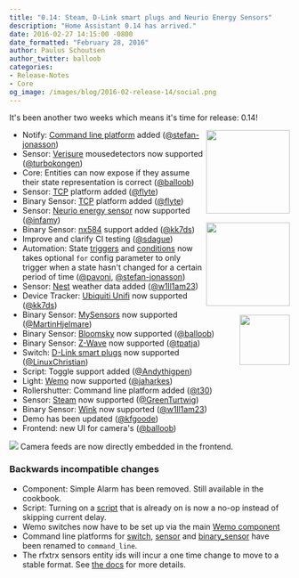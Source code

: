 ```yaml
---
title: "0.14: Steam, D-Link smart plugs and Neurio Energy Sensors"
description: "Home Assistant 0.14 has arrived."
date: 2016-02-27 14:15:00 -0800
date_formatted: "February 28, 2016"
author: Paulus Schoutsen
author_twitter: balloob
categories:
- Release-Notes
- Core
og_image: /images/blog/2016-02-release-14/social.png
---
```


It's been another two weeks which means it's time for release: 0.14!

<img src='/images/supported_brands/neurio.png' style='clear: right; margin-left: 5px; border:none; box-shadow: none; float: right; margin-bottom: 16px;' width='150' /><img src='/images/supported_brands/dlink.png' style='clear: right; margin-left: 5px; border:none; box-shadow: none; float: right; margin-bottom: 16px;' width='150' /><img src='/images/supported_brands/steam.png' style='clear: right; margin-left: 5px; border:none; box-shadow: none; float: right; margin-bottom: 16px;' width='90' />

 - Notify: [Command line platform][notify.command_line] added ([@stefan-jonasson])
 - Sensor: [Verisure] mousedetectors now supported ([@turbokongen])
 - Core: Entities can now expose if they assume their state representation is correct ([@balloob])
 - Sensor: [TCP][sensor.tcp] platform added ([@flyte])
 - Binary Sensor: [TCP][binary_sensor.tcp] platform added ([@flyte])
 - Sensor: [Neurio energy sensor] now supported ([@infamy])
 - Binary Sensor: [nx584] support added ([@kk7ds])
 - Improve and clarify CI testing ([@sdague])
 - Automation: State [triggers] and [conditions] now takes optional `for` config parameter to only trigger when a state hasn't changed for a certain period of time ([@pavoni], [@stefan-jonasson])
 - Sensor: [Nest] weather data added ([@w1ll1am23])
 - Device Tracker: [Ubiquiti Unifi] now supported ([@kk7ds])
 - Binary Sensor: [MySensors] now supported ([@MartinHjelmare])
 - Binary Sensor: [Bloomsky] now supported ([@balloob])
 - Binary Sensor: [Z-Wave] now supported ([@tpatja])
 - Switch: [D-Link smart plugs] now supported ([@LinuxChristian])
 - Script: Toggle support added ([@Andythigpen])
 - Light: [Wemo] now supported ([@jaharkes])
 - Rollershutter: Command line platform added ([@t30])
 - Sensor: [Steam] now supported ([@GreenTurtwig])
 - Binary Sensor: [Wink] now supported ([@w1ll1am23])
 - Demo has been updated ([@kfgoode])
 - Frontend: new UI for camera's ([@balloob])

<p class='img'>
  <img src='/images/blog/2016-02-release-14/screenshot-webcam.png'>
  Camera feeds are now directly embedded in the frontend.
</p>

### Backwards incompatible changes
 - Component: Simple Alarm has been removed. Still available in the cookbook.
 - Script: Turning on a [script] that is already on is now a no-op instead of skipping current delay.
 - Wemo switches now have to be set up via the main [Wemo component]
 - Command line platforms for [switch][switch.cmd], [sensor][sensor.cmd] and [binary_sensor][binary_sensor.cmd] have been renamed to `command_line`.
 - The rfxtrx sensors entity ids will incur a one time change to move to a stable format. See [the docs][sensor.rfxtrx] for more details.

[sensor.rfxtrx]: /integrations/rfxtrx#sensors
[notify.command_line]: /integrations/notify.command_line/
[Verisure]: /integrations/verisure
[binary_sensor.tcp]: /integrations/tcp#binary-sensor
[sensor.tcp]: /integrations/tcp#sensor
[Neurio energy sensor]: /integrations/neurio_energy
[nx584]: /integrations/nx584#binary-sensor
[triggers]: /getting-started/automation-trigger/#state-trigger
[conditions]: /getting-started/automation-condition/#state-condition
[Nest]: /integrations/nest#sensor
[Ubiquiti Unifi]: /integrations/unifi
[MySensors]: /integrations/binary_sensor.mysensors/
[Bloomsky]: /integrations/bloomsky#binary-sensor
[Z-Wave]: /integrations/zwave
[D-Link smart plugs]: /integrations/dlink
[Wemo]: /integrations/wemo
[Steam]: /integrations/steam_online
[Wink]: /integrations/wink#binary-sensor
[script]: /integrations/script/
[Wemo component]: /integrations/wemo/
[switch.cmd]: /integrations/switch.command_line/
[sensor.cmd]: /integrations/sensor.command_line/
[binary_sensor.cmd]: /integrations/command_line

[@stefan-jonasson]: https://github.com/stefan-jonasson
[@turbokongen]: https://github.com/turbokongen
[@balloob]: https://github.com/balloob
[@flyte]: https://github.com/flyte
[@infamy]: https://github.com/infamy
[@kk7ds]: https://github.com/kk7ds
[@sdague]: https://github.com/sdague
[@pavoni]: https://github.com/pavoni
[@w1ll1am23]: https://github.com/w1ll1am23
[@MartinHjelmare]: https://github.com/MartinHjelmare
[@tpatja]: https://github.com/tpatja
[@LinuxChristian]: https://github.com/LinuxChristian
[@Andythigpen]: https://github.com/Andythigpen
[@jaharkes]: https://github.com/jaharkes
[@t30]: https://github.com/t30
[@GreenTurtwig]: https://github.com/GreenTurtwig
[@kfgoode]: https://github.com/kfgoode
